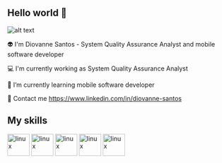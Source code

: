 ## Hello world 👋

![alt text](https://i.gifer.com/6M8R.gif)


👽 I'm Diovanne Santos - System Quality Assurance Analyst and mobile software developer 

💻 I'm currently working as System Quality Assurance Analyst

📱 I’m currently learning mobile software developer 

📧 Contact me https://www.linkedin.com/in/diovanne-santos


## My skills 

<img src="https://cdn.jsdelivr.net/gh/devicons/devicon@latest/icons/linux/linux-original.svg" 
width=50px height=50px alt='linux'/>
<img src="https://cdn.jsdelivr.net/gh/devicons/devicon@latest/icons/flutter/flutter-original.svg" width=50px height=50px alt='linux'/>
<img src="https://cdn.jsdelivr.net/gh/devicons/devicon@latest/icons/cypressio/cypressio-original.svg"
width=50px height=50px alt='linux'/>
<img src="https://cdn.jsdelivr.net/gh/devicons/devicon@latest/icons/insomnia/insomnia-original.svg" width=50px height=50px alt='linux'/>
<img src="https://cdn.jsdelivr.net/gh/devicons/devicon@latest/icons/postman/postman-original.svg" width=50px height=50px alt='linux'/>
          



<!--
**diovanne/diovanne** is a ✨ _special_ ✨ repository because its `README.md` (this file) appears on your GitHub profile.

Here are some ideas to get you started:

- 🔭 I’m currently working on ...
- 🌱 I’m currently learning ...
- 👯 I’m looking to collaborate on ...
- 🤔 I’m looking for help with ...
- 💬 Ask me about ...
- 📫 How to reach me: ...
- 😄 Pronouns: ...
- ⚡ Fun fact: ...
-->

